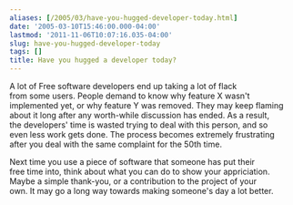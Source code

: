 ```yaml
---
aliases: [/2005/03/have-you-hugged-developer-today.html]
date: '2005-03-10T15:46:00.000-04:00'
lastmod: '2011-11-06T10:07:16.035-04:00'
slug: have-you-hugged-developer-today
tags: []
title: Have you hugged a developer today?
---
```


  
A lot of Free software developers end up taking a lot of flack  
from some users. People demand to know why feature X wasn't  
implemented yet, or why feature Y was removed. They may keep flaming  
about it long after any worth-while discussion has ended. As a result,  
the developers' time is wasted trying to deal with this person, and so  
even less work gets done. The process becomes extremely frustrating  
after you deal with the same complaint for the 50th time.  

  
  

  
Next time you use a piece of software that someone has put their  
free time into, think about what you can do to show your appriciation.  
Maybe a simple thank-you, or a contribution to the project of your  
own. It may go a long way towards making someone's day a lot better.  

